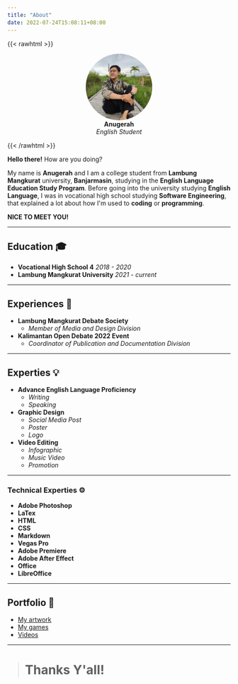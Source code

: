 ```yaml
---
title: "About"
date: 2022-07-24T15:08:11+08:00
---
```



{{< rawhtml >}}
<figure style="display: block;
  margin-left: auto;
  margin-right: auto;">
<img src="bad.jpeg" style="  
  width: 150px;
  height: 150px;
  object-fit: cover;
  border-radius: 50%;display: block;
  margin-left: auto;
  margin-right: auto;">
  <figcaption style="text-align: center;"><b>Anugerah</b><figcaption>
  <figcaption style="text-align: center;"><i>English Student</i><figcaption>
  </figure>
{{< /rawhtml >}}

**Hello there!** How are you doing? 


My name is **Anugerah** and I am a college student from **Lambung Mangkurat** university, **Banjarmasin**, studying in the **English Language Education Study Program**. Before going into the university studying **English Language**, I was in vocational high school studying **Software Engineering**, that explained a lot about how I'm used to **coding** or **programming**. 

**NICE TO MEET YOU!**

---

## Education 🎓
+ **Vocational High School 4** *2018 - 2020*
+ **Lambung Mangkurat University** *2021 - current*

---
## Experiences 💼
+ **Lambung Mangkurat Debate Society**
  + *Member of Media and Design Division*
+ **Kalimantan Open Debate 2022 Event**
  + *Coordinator of Publication and Documentation Division*

---
## Experties 💡
- **Advance English Language Proficiency**
  - *Writing*
  - *Speaking*
- **Graphic Design**
  - *Social Media Post*
  - *Poster*
  - *Logo*
- **Video Editing**
  - *Infographic*
  - *Music Video*
  - *Promotion*

---
### Technical Experties ⚙️
- **Adobe Photoshop**
- **LaTex**
- **HTML**
- **CSS**
- **Markdown**
- **Vegas Pro** 
- **Adobe Premiere**
- **Adobe After Effect**
- **Office**
- **LibreOffice**

---
## Portfolio 🎨
- [My artwork](https://www.instagram.com/brflook/)
- [My games](https://dandeliongaames.itch.io/)
- [Videos](https://www.youtube.com/c/CrunchyPie)

---
> # Thanks Y'all!